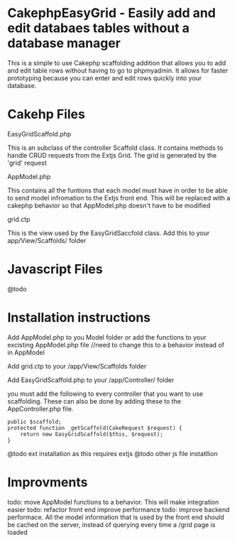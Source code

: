 CakephpEasyGrid - Easily add and edit databaes tables without a database manager
===============
This is a simple to use Cakephp scaffolding addition that allows you to add and edit table rows without having to go to phpmyadmin.  It allows for faster prototyping because you can enter and edit rows quickly into your database.



Cakehp Files
=========

EasyGridScaffold.php

This is an subclass of the controller Scaffold class.  It contains methods to handle CRUD requests from the Extjs Grid.  The grid is generated by the 'grid' request


AppModel.php

This contains all the funtions that each model must have in order to be able to send model infromation to the Extjs front end.  This will be replaced with a cakephp behavior so that AppModel.php doesn't have to be modified

grid.ctp

This is the view used by the EasyGridSaccfold class.  Add this to your app/View/Scaffolds/ folder

Javascript Files
===============
@todo

Installation instructions
=========================
Add AppModel.php to you Model folder or add the functions to your excisting AppModel.php file  //need to change this to a behavior instead of in AppModel

Add grid.ctp to your /app/View/Scaffolds folder

Add EasyGridScaffold.php to your /app/Controller/ folder

you must add the following to every controller that you want to use scaffolding.  These can also be done by adding these to the AppController.php file.

	public $scaffold;
	protected function _getScaffold(CakeRequest $request) {
		return new EasyGridScaffold($this, $request);
	}
	
@todo ext installation as this requires extjs
@todo other js file instatllion 


Improvments
==========
todo: move AppModel functions to a behavior.  This will make integration easier
todo: refactor front end improve performance
todo: improve backend performace.  All the model information that is used by the front end should be cached on the server, instead of querying every time a /grid page is loaded






